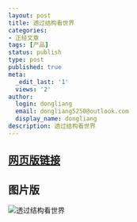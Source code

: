 ```yaml
---
layout: post
title: 透过结构看世界
categories:
- 正经文章
tags: [产品]
status: publish
type: post
published: true
meta:
  _edit_last: '1'
  views: '2'
author:
  login: dongliang
  email: dongliang5250@outlook.com
  display_name: dongliang
description: 透过结构看世界
---
```

## [网页版链接](https://adongliang.github.io/structure/structure.html)


## 图片版
![透过结构看世界](https://adongliang.github.io/images/structure/01.png)


